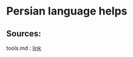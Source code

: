 # Persian language helps

## Sources:
tools.md : [link](https://github.com/mhbashari/awesome-persian-nlp-ir/blob/master/sections/tools.md)
